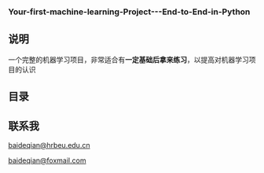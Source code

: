 ### Your-first-machine-learning-Project---End-to-End-in-Python

## 说明
一个完整的机器学习项目，非常适合有**一定基础后拿来练习**，以提高对机器学习项目的认识



## 目录


## 联系我

baideqian@hrbeu.edu.cn

baideqian@foxmail.com



